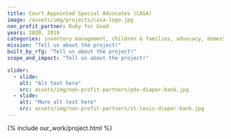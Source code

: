 ```yaml
---
title: Court Appointed Special Advocates (CASA)
image: /assets/img/projects/casa-logo.jpg
non_profit_partner: Ruby for Good
years: 2020, 2019
categories: inventory management, children & families, advocacy, domestic violence, community building, foster care, youth issues
mission: "Tell us about the project!"
built_by_rfg: "Tell us about the project!"
scope_and_impact: "Tell us about the project!"

slider:
  - slide: 
    alt: "Alt text here"
    src: assets/img/non-profit-partners/pdx-diaper-bank.jpg
  - slide: 
    alt: "More alt text here"
    src: assets/img/non-profit-partners/st-louis-diaper-bank.jpg
---
```


{% include our_work/project.html %}
